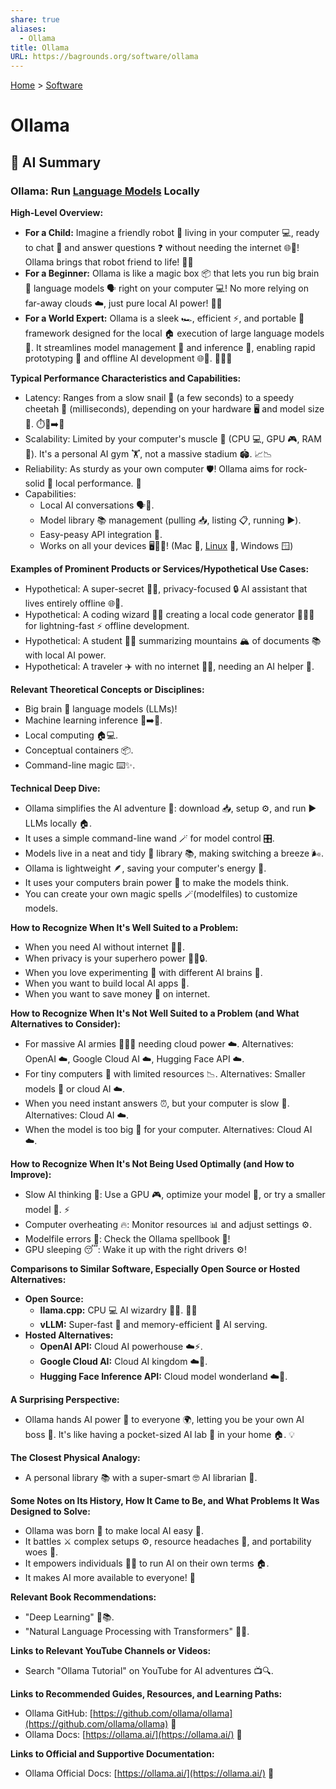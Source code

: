 ```yaml
---
share: true
aliases:
  - Ollama
title: Ollama
URL: https://bagrounds.org/software/ollama
---
```

[Home](../index.md) > [Software](./index.md)  
# Ollama  
  
## 🤖 AI Summary  
### Ollama: Run [Language Models](../topics/large-language-models.md) Locally  
**High-Level Overview:**  
  
* **For a Child:** Imagine a friendly robot 🤖 living in your computer 💻, ready to chat 💬 and answer questions ❓ without needing the internet 🌐🚫! Ollama brings that robot friend to life! 🧒🌟  
* **For a Beginner:** Ollama is like a magic box 📦 that lets you run big brain 🧠 language models 🗣️ right on your computer 💻! No more relying on far-away clouds ☁️, just pure local AI power! 💪🧠  
* **For a World Expert:** Ollama is a sleek 🏎️, efficient ⚡, and portable 💼 framework designed for the local 🏠 execution of large language models 🧠. It streamlines model management 📂 and inference 🚀, enabling rapid prototyping 🧪 and offline AI development 🌐🚫. 👨‍💻🔥  
  
**Typical Performance Characteristics and Capabilities:**  
  
* Latency: Ranges from a slow snail 🐌 (a few seconds) to a speedy cheetah 🐆 (milliseconds), depending on your hardware 🖥️ and model size 🧠. ⏱️🐌➡️🐆  
* Scalability: Limited by your computer's muscle 💪 (CPU 💻, GPU 🎮, RAM 💾). It's a personal AI gym 🏋️, not a massive stadium 🏟️. 📈📉  
* Reliability: As sturdy as your own computer 🛡️! Ollama aims for rock-solid 🧱 local performance. 💪  
* Capabilities:  
    * Local AI conversations 🗣️🧠.  
    * Model library 📚 management (pulling 📥, listing 📋, running ▶️).  
    * Easy-peasy API integration 🤝.  
    * Works on all your devices 🖥️🐧🍎! (Mac 🍎, [Linux](./linux.md) 🐧, Windows 🪟)  
  
**Examples of Prominent Products or Services/Hypothetical Use Cases:**  
  
* Hypothetical: A super-secret 🕵️‍♂️, privacy-focused 🔒 AI assistant that lives entirely offline 🌐🚫.  
* Hypothetical: A coding wizard 🧙‍♂️ creating a local code generator 👨‍💻✨ for lightning-fast ⚡ offline development.  
* Hypothetical: A student 🧑‍🎓 summarizing mountains 🏔️ of documents 📚 with local AI power.  
* Hypothetical: A traveler ✈️ with no internet 📶🚫, needing an AI helper 🤖.  
  
**Relevant Theoretical Concepts or Disciplines:**  
  
* Big brain 🧠 language models (LLMs)!  
* Machine learning inference 🤖➡️🧠.  
* Local computing 🏠💻.  
* Conceptual containers 📦.  
* Command-line magic ⌨️✨.  
  
**Technical Deep Dive:**  
  
* Ollama simplifies the AI adventure 🚀: download 📥, setup ⚙️, and run ▶️ LLMs locally 🏠.  
* It uses a simple command-line wand 🪄 for model control 🎛️.  
* Models live in a neat and tidy 🧹 library 📚, making switching a breeze 🌬️.  
* Ollama is lightweight 🪶, saving your computer's energy 🔋.  
* It uses your computers brain power 🧠 to make the models think.  
* You can create your own magic spells 🪄(modelfiles) to customize models.  
  
**How to Recognize When It's Well Suited to a Problem:**  
  
* When you need AI without internet 📶🚫.  
* When privacy is your superhero power 🦸‍♂️🔒.  
* When you love experimenting 🧪 with different AI brains 🧠.  
* When you want to build local AI apps 🤝.  
* When you want to save money 💸 on internet.  
  
**How to Recognize When It's Not Well Suited to a Problem (and What Alternatives to Consider):**  
  
* For massive AI armies 🤖🤖🤖 needing cloud power ☁️. Alternatives: OpenAI ☁️, Google Cloud AI ☁️, Hugging Face API ☁️.  
* For tiny computers 🤏 with limited resources 📉. Alternatives: Smaller models 🤏 or cloud AI ☁️.  
* When you need instant answers ⏰, but your computer is slow 🐢. Alternatives: Cloud AI ☁️.  
* When the model is too big 🐘 for your computer. Alternatives: Cloud AI ☁️.  
  
**How to Recognize When It's Not Being Used Optimally (and How to Improve):**  
  
* Slow AI thinking 🐢: Use a GPU 🎮, optimize your model 🧠, or try a smaller model 🤏. ⚡️  
* Computer overheating 🔥: Monitor resources 📊 and adjust settings ⚙️.  
* Modelfile errors 📝: Check the Ollama spellbook 📖!  
* GPU sleeping 😴: Wake it up with the right drivers ⚙️!  
  
**Comparisons to Similar Software, Especially Open Source or Hosted Alternatives:**  
  
* **Open Source:**  
    * **llama.cpp:** CPU 💻 AI wizardry 🧙‍♂️. 🏋️‍♂️  
    * **vLLM:** Super-fast 🚀 and memory-efficient 💾 AI serving.  
* **Hosted Alternatives:**  
    * **OpenAI API:** Cloud AI powerhouse ☁️⚡.  
    * **Google Cloud AI:** Cloud AI kingdom ☁️👑.  
    * **Hugging Face Inference API:** Cloud model wonderland ☁️🌈.  
  
**A Surprising Perspective:**  
  
* Ollama hands AI power 🧠 to everyone 🌍, letting you be your own AI boss 👑. It's like having a pocket-sized AI lab 🔬 in your home 🏠. 💡  
  
**The Closest Physical Analogy:**  
  
* A personal library 📚 with a super-smart 🤓 AI librarian 🤖.  
  
**Some Notes on Its History, How It Came to Be, and What Problems It Was Designed to Solve:**  
  
* Ollama was born 👶 to make local AI easy 🍰.  
* It battles ⚔️ complex setups ⚙️, resource headaches 🤕, and portability woes 💼.  
* It empowers individuals 🦸‍♂️ to run AI on their own terms 🏠.  
* It makes AI more available to everyone! 🤝  
  
**Relevant Book Recommendations:**  
  
* "Deep Learning" 🧠📚.  
* "Natural Language Processing with Transformers" 🤖📖.  
  
**Links to Relevant YouTube Channels or Videos:**  
  
* Search "Ollama Tutorial" on YouTube for AI adventures 📺🔍.  
  
**Links to Recommended Guides, Resources, and Learning Paths:**  
  
* Ollama GitHub: [https://github.com/ollama/ollama](https://github.com/ollama/ollama) 🐙  
* Ollama Docs: [https://ollama.ai/](https://ollama.ai/) 📖  
  
**Links to Official and Supportive Documentation:**  
  
* Ollama Official Docs: [https://ollama.ai/](https://ollama.ai/) 📜  
